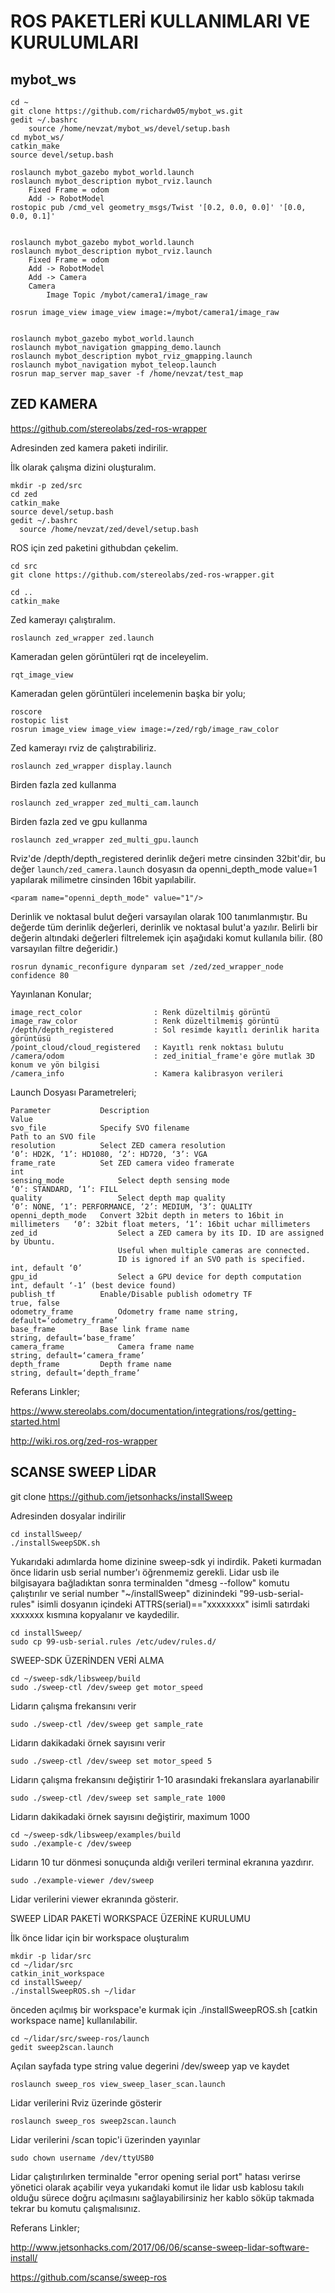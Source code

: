 # ROS PAKETLERİ KULLANIMLARI VE KURULUMLARI

## mybot_ws

    cd ~
    git clone https://github.com/richardw05/mybot_ws.git
    gedit ~/.bashrc 
        source /home/nevzat/mybot_ws/devel/setup.bash
    cd mybot_ws/
    catkin_make
    source devel/setup.bash 
    
    roslaunch mybot_gazebo mybot_world.launch
    roslaunch mybot_description mybot_rviz.launch 
        Fixed Frame = odom  
        Add -> RobotModel
    rostopic pub /cmd_vel geometry_msgs/Twist '[0.2, 0.0, 0.0]' '[0.0, 0.0, 0.1]'

    
    roslaunch mybot_gazebo mybot_world.launch
    roslaunch mybot_description mybot_rviz.launch 
        Fixed Frame = odom  
        Add -> RobotModel
        Add -> Camera
        Camera
            Image Topic /mybot/camera1/image_raw
            
    rosrun image_view image_view image:=/mybot/camera1/image_raw

    
    roslaunch mybot_gazebo mybot_world.launch
    roslaunch mybot_navigation gmapping_demo.launch
    roslaunch mybot_description mybot_rviz_gmapping.launch
    roslaunch mybot_navigation mybot_teleop.launch
    rosrun map_server map_saver -f /home/nevzat/test_map

    















































## ZED KAMERA
https://github.com/stereolabs/zed-ros-wrapper

Adresinden zed kamera paketi indirilir.

İlk olarak çalışma dizini oluşturalım.

    mkdir -p zed/src
    cd zed
    catkin_make
    source devel/setup.bash
    gedit ~/.bashrc
      source /home/nevzat/zed/devel/setup.bash
 
ROS için zed paketini githubdan çekelim.

    cd src
    git clone https://github.com/stereolabs/zed-ros-wrapper.git
    
    cd ..
    catkin_make

Zed kamerayı çalıştıralım.
 
    roslaunch zed_wrapper zed.launch

Kameradan gelen görüntüleri rqt de inceleyelim.

    rqt_image_view

Kameradan gelen görüntüleri incelemenin başka bir yolu;
   
    roscore
    rostopic list
    rosrun image_view image_view image:=/zed/rgb/image_raw_color
    
Zed kamerayı rviz de çalıştırabiliriz.
 
    roslaunch zed_wrapper display.launch

Birden fazla zed kullanma

    roslaunch zed_wrapper zed_multi_cam.launch

Birden fazla zed ve gpu kullanma

    roslaunch zed_wrapper zed_multi_gpu.launch
    
Rviz'de /depth/depth_registered derinlik değeri metre cinsinden 32bit'dir, bu değer `launch/zed_camera.launch` dosyasın da 
openni_depth_mode value=1 yapılarak milimetre cinsinden 16bit yapılabilir.

    <param name="openni_depth_mode" value="1"/>
  
Derinlik ve noktasal bulut değeri varsayılan olarak 100 tanımlanmıştır. Bu değerde tüm derinlik değerleri, derinlik ve noktasal bulut'a yazılır. Belirli bir değerin altındaki değerleri filtrelemek için aşağıdaki komut kullanıla bilir. (80 varsayılan filtre değeridir.)
  
    rosrun dynamic_reconfigure dynparam set /zed/zed_wrapper_node confidence 80    
   
Yayınlanan Konular;

    image_rect_color                : Renk düzeltilmiş görüntü
    image_raw_color                 : Renk düzeltilmemiş görüntü
    /depth/depth_registered         : Sol resimde kayıtlı derinlik harita görüntüsü
    /point_cloud/cloud_registered   : Kayıtlı renk noktası bulutu
    /camera/odom                    : zed_initial_frame'e göre mutlak 3D konum ve yön bilgisi
    /camera_info                    : Kamera kalibrasyon verileri

Launch Dosyası Parametreleri;

    Parameter	        Description	                                        Value
    svo_file	        Specify SVO filename	                                Path to an SVO file
    resolution	        Select ZED camera resolution	                        ‘0’: HD2K, ‘1’: HD1080, ‘2’: HD720, ‘3’: VGA
    frame_rate	        Set ZED camera video framerate	                        int
    sensing_mode	        Select depth sensing mode	                        ‘0’: STANDARD, ‘1’: FILL
    quality	                Select depth map quality	                        ‘0’: NONE, ‘1’: PERFORMANCE, ‘2’: MEDIUM, ‘3’: QUALITY
    openni_depth_mode	Convert 32bit depth in meters to 16bit in millimeters	‘0’: 32bit float meters, ‘1’: 16bit uchar millimeters
    zed_id	                Select a ZED camera by its ID. ID are assigned by Ubuntu. 
                            Useful when multiple cameras are connected. 
                            ID is ignored if an SVO path is specified.	        int, default ‘0’
    gpu_id	                Select a GPU device for depth computation	        int, default ‘-1’ (best device found)
    publish_tf	        Enable/Disable publish odometry TF	                true, false
    odometry_frame	        Odometry frame name	string,                         default=‘odometry_frame’
    base_frame	        Base link frame name	                                string, default=‘base_frame’
    camera_frame	        Camera frame name	                                string, default=‘camera_frame’
    depth_frame	        Depth frame name	                                string, default=‘depth_frame’






Referans Linkler;

https://www.stereolabs.com/documentation/integrations/ros/getting-started.html

http://wiki.ros.org/zed-ros-wrapper

## SCANSE SWEEP LİDAR

git clone https://github.com/jetsonhacks/installSweep

Adresinden dosyalar indirilir

    cd installSweep/
    ./installSweepSDK.sh
Yukarıdaki adımlarda home dizinine sweep-sdk yi indirdik. Paketi kurmadan önce lidarin usb serial number'ı öğrenmemiz gerekli. Lidar usb ile bilgisayara bağladıktan sonra terminalden "dmesg --follow"  komutu çalıştırılır ve serial number 
"~/installSweep" dizinindeki "99-usb-serial-rules" isimli dosyanın içindeki ATTRS(serial)=="xxxxxxxx" isimli satırdaki xxxxxxx kısmına kopyalanır ve kaydedilir.

    cd installSweep/
    sudo cp 99-usb-serial.rules /etc/udev/rules.d/
SWEEP-SDK ÜZERİNDEN VERİ ALMA

    cd ~/sweep-sdk/libsweep/build
    sudo ./sweep-ctl /dev/sweep get motor_speed
Lidarın çalışma frekansını verir

    sudo ./sweep-ctl /dev/sweep get sample_rate
Lidarın dakikadaki örnek sayısını verir

    sudo ./sweep-ctl /dev/sweep set motor_speed 5
Lidarın çalışma frekansını değiştirir 1-10 arasındaki frekanslara ayarlanabilir

    sudo ./sweep-ctl /dev/sweep set sample_rate 1000
Lidarın dakikadaki örnek sayısını değiştirir, maximum 1000

    cd ~/sweep-sdk/libsweep/examples/build
    sudo ./example-c /dev/sweep
Lidarın 10 tur dönmesi sonuçunda aldığı verileri terminal ekranına yazdırır.

    sudo ./example-viewer /dev/sweep
Lidar verilerini viewer ekranında gösterir.

SWEEP LİDAR PAKETİ WORKSPACE ÜZERİNE KURULUMU

İlk önce lidar için bir workspace oluşturalım 

    mkdir -p lidar/src
    cd ~/lidar/src
    catkin_init_workspace
    cd installSweep/
    ./installSweepROS.sh ~/lidar
önceden açılmış bir workspace'e kurmak için ./installSweepROS.sh [catkin workspace name] kullanılabilir.

    cd ~/lidar/src/sweep-ros/launch
    gedit sweep2scan.launch
Açılan sayfada type string value degerini /dev/sweep yap ve kaydet

    roslaunch sweep_ros view_sweep_laser_scan.launch
    
Lidar verilerini Rviz üzerinde gösterir

    roslaunch sweep_ros sweep2scan.launch
Lidar verilerini /scan topic'i üzerinden yayınlar

    sudo chown username /dev/ttyUSB0
Lidar çalıştırılırken terminalde "error opening serial port" hatası verirse yönetici olarak açabilir veya yukarıdaki komut ile lidar usb kablosu takılı olduğu sürece doğru açılmasını sağlayabilirsiniz her kablo söküp takmada tekrar bu komutu çalışmalısınız.

Referans Linkler;

http://www.jetsonhacks.com/2017/06/06/scanse-sweep-lidar-software-install/

https://github.com/scanse/sweep-ros
    

